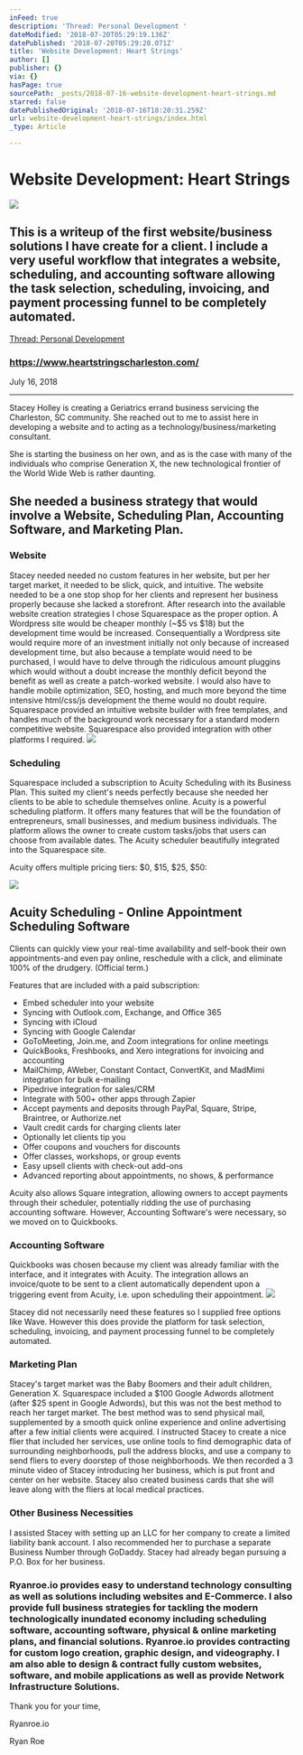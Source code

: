 ```yaml
---
inFeed: true
description: 'Thread: Personal Development '
dateModified: '2018-07-20T05:29:19.136Z'
datePublished: '2018-07-20T05:29:20.071Z'
title: 'Website Development: Heart Strings'
author: []
publisher: {}
via: {}
hasPage: true
sourcePath: _posts/2018-07-16-website-development-heart-strings.md
starred: false
datePublishedOriginal: '2018-07-16T18:20:31.259Z'
url: website-development-heart-strings/index.html
_type: Article

---
```

# Website Development: Heart Strings
![](https://the-grid-user-content.s3-us-west-2.amazonaws.com/e9ed2eab-91f4-4bd3-aed3-6f61f64820c9.png)

## This is a writeup of the first website/business solutions I have create for a client. I include a very useful workflow that integrates a website, scheduling, and accounting software allowing the task selection, scheduling, invoicing, and payment processing funnel to be completely automated.

[Thread: Personal Development ][0]

### https://www.heartstringscharleston.com/

July 16, 2018

---

Stacey Holley is creating a Geriatrics errand business servicing the Charleston, SC community. She reached out to me to assist here in developing a website and to acting as a technology/business/marketing consultant.

She is starting the business on her own, and as is the case with many of the individuals who comprise Generation X, the new technological frontier of the World Wide Web is rather daunting.

## She needed a business strategy that would involve a Website, Scheduling Plan, Accounting Software, and Marketing Plan.

### Website

Stacey needed needed no custom features in her website, but per her target market, it needed to be slick, quick, and intuitive. The website needed to be a one stop shop for her clients and represent her business properly because she lacked a storefront. After research into the available website creation strategies I chose Squarespace as the proper option. A Wordpress site would be cheaper monthly (~$5 vs $18) but the development time would be increased. Consequentially a Wordpress site would require more of an investment initially not only because of increased development time, but also because a template would need to be purchased, I would have to delve through the ridiculous amount pluggins which would without a doubt increase the monthly deficit beyond the benefit as well as create a patch-worked website. I would also have to handle mobile optimization, SEO, hosting, and much more beyond the time intensive html/css/js development the theme would no doubt require. Squarespace provided an intuitive website builder with free templates, and handles much of the background work necessary for a standard modern competitive website. Squarespace also provided integration with other platforms I required.
![](https://s3-us-west-2.amazonaws.com/the-grid-img/p/a6190d7ac4d5d5bb7948ce4a6b35517f98f61fac.png)

### Scheduling

Squarespace included a subscription to Acuity Scheduling with its Business Plan. This suited my client's needs perfectly because she needed her clients to be able to schedule themselves online. Acuity is a powerful scheduling platform. It offers many features that will be the foundation of entrepreneurs, small businesses, and medium business individuals. The platform allows the owner to create custom tasks/jobs that users can choose from available dates. The Acuity scheduler beautifully integrated into the Squarespace site.

Acuity offers multiple pricing tiers: $0, $15, $25, $50:

<article style=""><img src="https://s3-us-west-2.amazonaws.com/the-grid-img/p/db91efbce483ff648e5ca9b9aafe16dbfc487511.png" /><h1>Acuity Scheduling - Online Appointment Scheduling Software</h1><p>Clients can quickly view your real-time availability and self-book their own appointments-and even pay online, reschedule with a click, and eliminate 100% of the drudgery. (Official term.)</p></article>

Features that are included with a paid subscription:

* Embed scheduler into your website
* Syncing with Outlook.com, Exchange, and Office 365
* Syncing with iCloud
* Syncing with Google Calendar
* GoToMeeting, Join.me, and Zoom integrations for online meetings
* QuickBooks, Freshbooks, and Xero integrations for invoicing and accounting
* MailChimp, AWeber, Constant Contact, ConvertKit, and MadMimi integration for bulk e-mailing
* Pipedrive integration for sales/CRM
* Integrate with 500+ other apps through Zapier
* Accept payments and deposits through PayPal, Square, Stripe, Braintree, or Authorize.net
* Vault credit cards for charging clients later
* Optionally let clients tip you
* Offer coupons and vouchers for discounts
* Offer classes, workshops, or group events
* Easy upsell clients with check-out add-ons
* Advanced reporting about appointments, no shows, & performance

Acuity also allows Square integration, allowing owners to accept payments through their scheduler, potentially ridding the use of purchasing accounting software. However, Accounting Software's were necessary, so we moved on to Quickbooks.

### Accounting Software

Quickbooks was chosen because my client was already familiar with the interface, and it integrates with Acuity. The integration allows an invoice/quote to be sent to a client automatically dependent upon a triggering event from Acuity, i.e. upon scheduling their appointment.
![](https://the-grid-user-content.s3-us-west-2.amazonaws.com/c589da17-1c36-476a-8971-1114e91141d6.png)

Stacey did not necessarily need these features so I supplied free options like Wave. However this does provide the platform for task selection, scheduling, invoicing, and payment processing funnel to be completely automated.

### Marketing Plan

Stacey's target market was the Baby Boomers and their adult children, Generation X. Squarespace included a $100 Google Adwords allotment (after $25 spent in Google Adwords), but this was not the best method to reach her target market. The best method was to send physical mail, supplemented by a smooth quick online experience and online advertising after a few initial clients were acquired. I instructed Stacey to create a nice flier that included her services, use online tools to find demographic data of surrounding neighborhoods, pull the address blocks, and use a company to send fliers to every doorstep of those neighborhoods. We then recorded a 3 minute video of Stacey introducing her business, which is put front and center on her website. Stacey also created business cards that she will leave along with the fliers at local medical practices.

### Other Business Necessities

I assisted Stacey with setting up an LLC for her company to create a limited liability bank account. I also recommended her to purchase a separate Business Number through GoDaddy. Stacey had already began pursuing a P.O. Box for her business.

### Ryanroe.io provides easy to understand technology consulting as well as solutions including websites and E-Commerce. I also provide full business strategies for tackling the modern technologically inundated economy including scheduling software, accounting software, physical & online marketing plans, and financial solutions. Ryanroe.io provides contracting for custom logo creation, graphic design, and videography. I am also able to design & contract fully custom websites, software, and mobile applications as well as provide Network Infrastructure Solutions.

Thank you for your time,

Ryanroe.io

Ryan Roe

[0]: http://ryanroe.io/personal-development